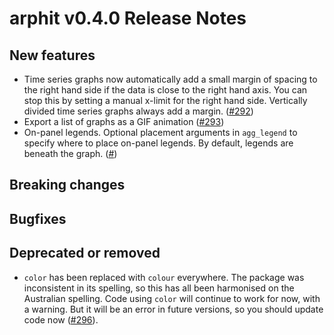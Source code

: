 # arphit v0.4.0 Release Notes

## New features

 * Time series graphs now automatically add a small margin of spacing to the right hand side
 if the data is close to the right hand axis. You can stop this by setting a manual x-limit
 for the right hand side. Vertically divided time series graphs always add a margin. 
 ([#292](https://github.com/angusmoore/arphit/pull/292))
 * Export a list of graphs as a GIF animation ([#293](https://github.com/angusmoore/arphit/pull/293))
 * On-panel legends. Optional placement arguments in `agg_legend` to specify where
 to place on-panel legends. By default, legends are beneath the graph. ([#](https://github.com/angusmoore/pull/))

## Breaking changes

## Bugfixes

## Deprecated or removed

* `color` has been replaced with `colour` everywhere. The package was inconsistent
 in its spelling, so this has all been harmonised on the Australian spelling.
 Code using `color` will continue to work for now, with a warning. But it  will be
 an error in future versions, so you should update code now ([#296](https://github.com/angusmoore/arphit/pull/293)).
